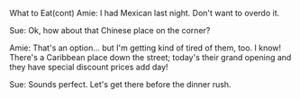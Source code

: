 What to Eat(cont)
Amie: I had Mexican last night. Don't want to overdo it.

Sue: Ok, how about that Chinese place on the corner?

Amie: That's an option... but I'm getting kind of tired of them, too. I know! There's a Caribbean place down the street; today's their grand opening and they have special discount prices add day!

Sue: Sounds perfect. Let's get there before the dinner rush.


